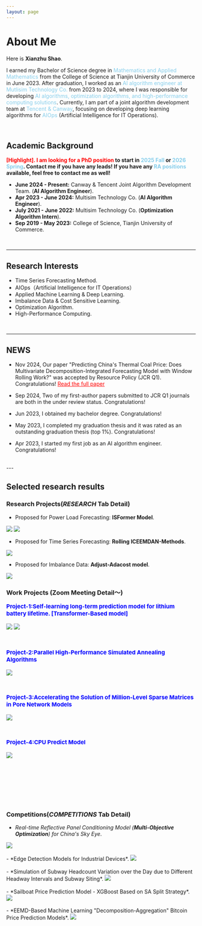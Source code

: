 ```yaml
---
layout: page
---
```


# About Me
Here is **Xianzhu Shao**.

I earned my Bachelor of Science degree in <font color='#87CEEB'>Mathematics and Applied Mathematics</font> from the College of Science at Tianjin University of Commerce in June 2023. After graduation, I worked as an <font color='#87CEEB'>AI algorithm engineer at Mutlisim Technology Co.</font> from 2023 to 2024, where I was responsible for developing <font color='#87CEEB'>AI algorithms, optimization algorithms, and high-performance computing solutions</font>. Currently, I am part of a joint algorithm development team at <font color='#87CEEB'>Tencent & Canway</font>, focusing on developing deep learning algorithms for <font color='#87CEEB'>AIOps</font> (Artificial Intelligence for IT Operations).

<br>

## Academic Background

**<font color='red'>[Highlight]</font><font color='red'>. **I am looking for a PhD position**</font> to start in <font color='#87CEEB'>2025 Fall</font> or <font color='#87CEEB'>2026 Spring</font>. Contact me if you have any leads! If you have any <font color='#87CEEB'>RA positions</font> available, feel free to contact me as well!**


- **June 2024 - Present:** Canway & Tencent Joint Algorithm Development Team. (**AI Algorithm Engineer**).
- **Apr 2023 - June 2024:** Multisim Technology Co. (**AI Algorithm Engineer**).
- **July 2021 - June 2022:** Multisim Technology Co. (**Optimization Algorithm Intern**).
- **Sep 2019 - May 2023:** College of Science, Tianjin University of Commerce.

<br>



---

## Research Interests

-  Time Series Forecasting Method.
-  AIOps（Artificial Intelligence for IT Operations）
-  Applied Machine Learning & Deep Learning.
-  Imbalance Data & Cost Sensitive Learning.
-  Optimization Algorithm.
-  High-Performance Computing.

<br>

---

## NEWS
- Nov 2024,  Our paper "Predicting China's Thermal Coal Price: Does Multivariate Decomposition-Integrated Forecasting Model with Window Rolling Work?" was accepted by Resource Policy (JCR Q1). Congratulations! <a href="/file/rolling.pdf" style="color:red;">Read the full paper</a>

- Sep 2024,  Two of my first-author papers submitted to JCR Q1 journals are both in the under review status. Congratulations!

- Jun 2023,  I obtained my bachelor degree. Congratulations!

- May 2023,  I completed my graduation thesis and it was rated as an outstanding graduation thesis (top 1%). Congratulations!

- Apr 2023,  I started my first job as an AI algorithm engineer. Congratulations!

<br>
---

## Selected research results
### Research Projects(*RESEARCH* Tab Detail)
- Proposed for Power Load Forecasting: **ISFormer Model**.<br>
<img src="/images/Table_ISFormer_result.png">
<img src="/images/Fig_ISFormer_resut2.png">

- Proposed for Time Series Forecasting: **Rolling ICEEMDAN-Methods**.<br>
<img src="/images/p2.png">

- Proposed for  Imbalance Data: **Adjust-Adacost model**.<br>
<img src="/images/p1.png" >    

### Work Projects (Zoom Meeting Detail～)

<span style="color:blue; font-size: 15px; font-weight: bold;">Project-1:Self-learning long-term prediction model for lithium battery lifetime. [Transformer-Based model]</span>  
<br>
<img src="/images/SOH_model.png">
<img src="/images/SOH_result.png">

<br><br>
<span style="color:blue; font-size: 15px; font-weight: bold;">Project-2:Parallel High-Performance Simulated Annealing Algorithms</span>  
<br>
<img src="/images/SA_proj.png">

<br><br>
<span style="color:blue; font-size: 15px; font-weight: bold;">Project-3:Accelerating the Solution of Million-Level Sparse Matrices in Pore Network Models</span>  
<br>
<img src="/images/PNW_opt.png">

<br><br>
<span style="color:blue; font-size: 15px; font-weight: bold;">Project-4:CPU Predict Model</span>  
<br>
<img src="/images/Patchtst_cpu.png">

<br><br>
<br><br>
<br><br>

### Competitions(*COMPETITIONS* Tab Detail)
- *Real-time Reflective Panel Conditioning Model (**Multi-Objective Optimization**) for China's Sky Eye*.
<img src="/images/SA-国赛.png">
<br><br>
- *Edge Detection Models for Industrial Devices*.
<img src="/images/edge-detect.png">
<br><br>
- *Simulation of Subway Headcount Variation over the Day due to Different Headway Intervals and Subway Siting*.
<img src="/images/chooes_place.png">
<br><br>
- *Sailboat Price Prediction Model - XGBoost Based on SA Split Strategy*.
<img src="/images/boat_price.png">
<br><br>
- *EEMD-Based Machine Learning "Decomposition-Aggregation" Bitcoin Price Prediction Models*.
<img src="/images/bit_predict.png">



<br>




